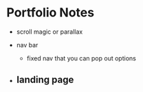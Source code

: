 # Portfolio Notes

* scroll magic or parallax

* nav bar
  - fixed nav that you can pop out options

* landing page
  -
